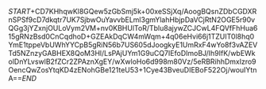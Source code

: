 $START$+CD7KHhqwKl8GQew5zGbSmj5k+00xeSSjXq/AoogBQsnZDbCGDXRnSPSf9cD7dkqtr7UK7SjbwOuYavvbELml3gmYlahHbjpDaVCjRtN2OGE5r90vQGg3jYZxnjOULoVym2VM+nv0KBHUlToR/Tblu8ajywZCJCwL4FQVfFhHua615gRNzBsd0CnCqdhoD+GZEAkDqCW4mWqm+4q06eHvi66j1TZUIT0l8hq0YmE1tppeVbUWhYYCpB5gRiN56b7US605dJoogkyE1UmRxF4wYo8f3vAZEVTd5NZnzyGABHEX8QoM3Hl/LsPAjUYm1G9uCQ7IEfoDImoBJ/Ih9IfK/wbEWkolDnYLvswlB2fZCr2ZPAznXgEY/wXwloHo6d998m80Vz/5eRBRihhDmxlzro9OencQwZosYtqKD4zENohGBe121teU53+1Cye43BveuDIEBoF522Oj/wouIYtnA==$END$